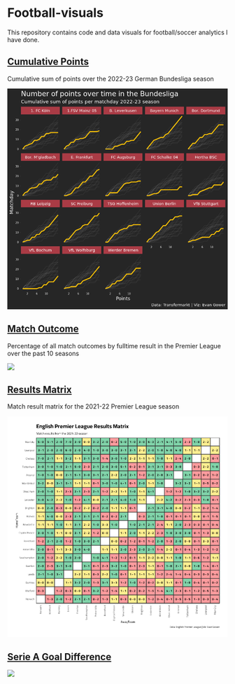 # Football-visuals
This repository contains code and data visuals for football/soccer analytics I have done.

## [Cumulative Points](https://github.com/evangower/football-visuals/blob/main/cumulativepoints/cumulativepoints.R)
Cumulative sum of points over the 2022-23 German Bundesliga season

![](https://github.com/evangower/football-visuals/blob/main/cumulativepoints/cumulativepoints.PNG)

## [Match Outcome](https://github.com/evangower/football-visuals/blob/main/eplmatchoutcome/eplmatchoutcome.R)
Percentage of all match outcomes by fulltime result in the Premier League over the past 10 seasons

![](https://github.com/evangower/football-visuals/blob/main/eplmatchoutcome/eplmatchoutcome.PNG)

## [Results Matrix](https://github.com/evangower/football-visuals/blob/main/resultsmatrix/resultsmatrix.R)
Match result matrix for the 2021-22 Premier League season

![](https://github.com/evangower/football-visuals/blob/main/resultsmatrix/resultsmatrix.PNG)

## [Serie A Goal Difference](https://github.com/evangower/football-visuals/blob/main/serieagdtable/serieagdtable.R)

![](https://github.com/evangower/football-visuals/blob/main/serieagdtable/serieagdtable.PNG)
